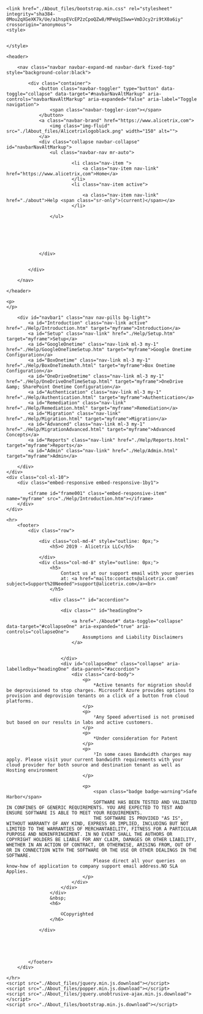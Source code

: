 <html lang="en"><head><meta http-equiv="Content-Type" content="text/html; charset=UTF-8">

    <link href="./About_files/bootstrap.min.css" rel="stylesheet" integrity="sha384-0Mou2qXGeXK7k/Ue/a1hspEVcEP2zCpoQZw8/MPeUgISww+VmDJcy2ri9tX0a6iy" crossorigin="anonymous">
    <style>

      
    </style>

</head>
<body>

    <header>

        <nav class="navbar navbar-expand-md navbar-dark fixed-top" style="background-color:black">

            <div class="container">
                <button class="navbar-toggler" type="button" data-toggle="collapse" data-target="#navbarNavAltMarkup" aria-controls="navbarNavAltMarkup" aria-expanded="false" aria-label="Toggle navigation">
                    <span class="navbar-toggler-icon"></span>
                </button>
                <a class="navbar-brand" href="https://www.alicetrix,com">
                    <img class="img-fluid" src="./lAbout_files/Alicetrixlogoblack.png" width="150" alt="">
                </a>
                <div class="collapse navbar-collapse" id="navbarNavAltMarkup">
                    <ul class="navbar-nav mr-auto">

                            <li class="nav-item ">
                                <a class="nav-item nav-link" href="https://www.alicetrix,com">Home</a>
                            </li>
                            <li class="nav-item active">

                                <a class="nav-item nav-link" href="./about">Help <span class="sr-only">(current)</span></a>
                            </li>

                    </ul>


                    
  
                   

                </div>


            </div>

        </nav>

    </header>

<div class="container">
        <script type="text/javascript" src="./About_files/jquery-1.7.1.min.js.download"></script>

    <p>
    </p>


<div class="row">
    <div class="col-xl-2">

        <div id="navbar1" class="nav nav-pills bg-light">
            <a id="Introduction" class="nav-link active" href="./Help/Introduction.htm" target="myframe">Introduction</a>
            <a id="Setup" class="nav-link" href="./Help/Setup.htm" target="myframe">Setup</a>
            <a id="GoogleOnetime" class="nav-link ml-3 my-1" href="./Help/GoogleOneTimeSetup.htm" target="myframe">Google Onetime Configuration</a>
            <a id="BoxOnetime" class="nav-link ml-3 my-1" href="./Help/BoxOneTimeAuth.html" target="myframe">Box Onetime Configuration</a>
            <a id="OneDriveOnetime" class="nav-link ml-3 my-1" href="./Help/OneDriveOneTimeSetup.html" target="myframe">OneDrive &amp; SharePoint Onetime Configuration</a>
            <a id="Authentication" class="nav-link ml-3 my-1" href="./Help/Authentication.html" target="myframe">Authentication</a>
            <a id="Remediation" class="nav-link" href="./Help/Remediation.html" target="myframe">Remediation</a>
            <a id="Migration" class="nav-link" href="./Help/Migration.html" target="myframe">Migration</a>
            <a id="Advanced" class="nav-link ml-3 my-1" href="./Help/MigrationAdvanced.html" target="myframe">Advanced Concepts</a>
            <a id="Reports" class="nav-link" href="./Help/Reports.html" target="myframe">Reports</a>
            <a id="Admin" class="nav-link" href="./Help/Admin.html" target="myframe">Admin</a>

        </div>
    </div>
    <div class="col-xl-10">
        <div class="embed-responsive embed-responsive-1by1">

            <iframe id="frame001" class="embed-responsive-item" name="myframe" src="./Help/Introduction.htm"></iframe>
        </div>
    </div>
</div>

<script>
    $(document).ready(function () {

        $("#navbar1 a").click(function () {
            $("#navbar1 a").removeClass("active");
            $(this).addClass("active");
        });
    });
</script>

<script>

    var main_route = (window.location.pathname.split("/")[3]);
    if (main_route) {      
        document.getElementById(main_route).click();
        document.getElementById(main_route).className = "nav-link active";
    }
    else {
        document.getElementById("Introduction").className = "nav-link active";
    }

   
</script>





    <hr>
        <footer>
            <div class="row">

                <div class="col-md-4" style="outline: 0px;">
                    <h5>© 2019 - Alicetrix LLC</h5>
                    
                </div>
                <div class="col-md-8" style="outline: 0px;">
                    <h5>
                        Contact us at our support email with your queries
                        at: <a href="mailto:contacts@alicetrix.com?subject=Support%20Needed">support@alicetrix.com</a><br>
                    </h5>

                    <div class="" id="accordion">

                        <div class="" id="headingOne">

                            <a href="./About#" data-toggle="collapse" data-target="#collapseOne" aria-expanded="true" aria-controls="collapseOne">
                                Assumptions and Liability Disclaimers
                            </a>


                        </div>
                        <div id="collapseOne" class="collapse" aria-labelledby="headingOne" data-parent="#accordion">
                            <div class="card-body">
                                <p>
                                    *Active tenants for migration should be deprovisioned to stop charges. Microsoft Azure provides options to provision and deprovision tenants on a click of a button from cloud platforms.
                                </p>
                                <p>
                                    ²Any Speed advertised is not promised but based on our results in labs and active customers.
                                </p>
                                <p>
                                    *Under consideration for Patent
                                </p>
                                <p>
                                    ³In some cases Bandwidth charges may apply. Please visit your current bandwidth requirements with your cloud provider for both source and destination tenant as well as Hosting environment
                                </p>

                                <p>
                                    <span class="badge badge-warning">Safe Harbor</span>
                                    SOFTWARE HAS BEEN TESTED AND VALIDATED IN CONFINES OF GENERIC REQUIREMENTS. YOU ARE EXPECTED TO TEST AND ENSURE SOFTWARE IS ABLE TO MEET YOUR REQUIREMENTS.
                                    THE SOFTWARE IS PROVIDED "AS IS", WITHOUT WARRANTY OF ANY KIND, EXPRESS OR IMPLIED, INCLUDING BUT NOT LIMITED TO THE WARRANTIES OF MERCHANTABILITY, FITNESS FOR A PARTICULAR PURPOSE AND NONINFRINGEMENT. IN NO EVENT SHALL THE AUTHORS OR COPYRIGHT HOLDERS BE LIABLE FOR ANY CLAIM, DAMAGES OR OTHER LIABILITY, WHETHER IN AN ACTION OF CONTRACT, OR OTHERWISE, ARISING FROM, OUT OF OR IN CONNECTION WITH THE SOFTWARE OR THE USE OR OTHER DEALINGS IN THE SOFTWARE.
                                    Please direct all your queries  on know-how of application to company support email address.NO SLA Applies.
                                </p>
                            </div>
                        </div>
                    </div>
                    &nbsp;
                    <h6>
                        
                        ©Copyrighted
                    </h6>

                </div>
             

                    
                       
                     
            </footer>
        </div>
        
    </hr>
    <script src="./About_files/jquery.min.js.download"></script>
    <script src="./About_files/popper.min.js.download"></script>
    <script src="./About_files/jquery.unobtrusive-ajax.min.js.download"></script>
    <script src="./About_files/bootstrap.min.js.download"></script>

    

</div>
<!-- Visual Studio Browser Link -->
<script type="text/javascript" src="./About_files/browserLink" async="async" id="__browserLink_initializationData" data-requestid="a2a43851a8b24832bc66dd5e5110abde" data-requestmappingfromserver="False"></script>
<!-- End Browser Link -->

</body></html>



